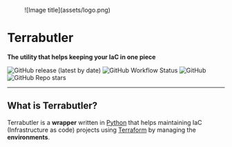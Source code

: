 <!-- <img src="assets/logo.png" align="center"/> -->
<figure markdown>
  ![Image title](assets/logo.png)
</figure>

# Terrabutler

**The utility that helps keeping your IaC in one piece**

![GitHub release (latest by date)](https://img.shields.io/github/v/release/montblu/terrabutler?color=8956c4&label=Latest%20Version&logo=Github&style=for-the-badge)
![GitHub Workflow Status](https://img.shields.io/github/actions/workflow/status/montblu/terrabutler/release.yml?color=8956c4&logo=Github&style=for-the-badge)
![GitHub](https://img.shields.io/github/license/montblu/terrabutler?color=8956c4&logo=Github&style=for-the-badge)
![GitHub Repo stars](https://img.shields.io/github/stars/montblu/terrabutler?color=8956c4&label=Repo%20Stars&style=for-the-badge)

---

## What is Terrabutler?

Terrabutler is a **wrapper** written in [Python](https://www.python.org/) that helps maintaining IaC (Infrastructure as code) projects
using [Terraform](https://www.terraform.io/) by managing the **environments**.